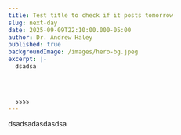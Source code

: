 ```yaml
---
title: Test title to check if it posts tomorrow
slug: next-day
date: 2025-09-09T22:10:00.000-05:00
author: Dr. Andrew Haley
published: true
backgroundImage: /images/hero-bg.jpeg
excerpt: |-
  dsadsa 




  ssss
---
```

dsadsadasdasdsa
